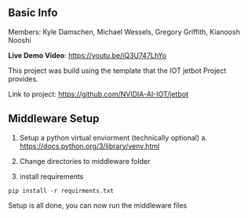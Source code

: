 ## Basic Info
Members: Kyle Damschen, Michael Wessels, Gregory Griffith, Kianoosh Nooshi

**Live Demo Video**: https://youtu.be/iQ3U747LhYo

This project was build using the template that the IOT jetbot Project provides. 

Link to project: https://github.com/NVIDIA-AI-IOT/jetbot


## Middleware Setup

1. Setup a python virtual enviorment (technically optional)
    a. https://docs.python.org/3/library/venv.html
    
2. Change directories to middleware folder

3. install requirements

```pip install -r requirments.txt```

Setup is all done, you can now run the middleware files
